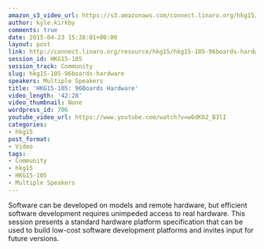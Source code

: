 ```yaml
---
amazon_s3_video_url: https://s3.amazonaws.com/connect.linaro.org/hkg15/Videos/02-09-Monday/HKG15-105+96Boards+Hardware.mp4
author: kyle.kirkby
comments: true
date: 2015-04-23 15:38:01+00:00
layout: post
link: http://connect.linaro.org/resource/hkg15/hkg15-105-96boards-hardware/
session_id: HKG15-105
session_track: Community
slug: hkg15-105-96boards-hardware
speakers: Multiple Speakers
title: 'HKG15-105: 96Boards Hardware'
video_length: '42:28'
video_thumbnail: None
wordpress_id: 706
youtube_video_url: https://www.youtube.com/watch?v=w6dK62_B3lI
categories:
- hkg15
post_format:
- Video
tags:
- Community
- hkg15
- HKG15-105
- Multiple Speakers
---
```


Software can be developed on models and remote hardware, but efficient software development requires unimpeded access to real hardware. This session presents a standard hardware platform specification that can be used to build low-cost software development platforms and invites input for future versions.
